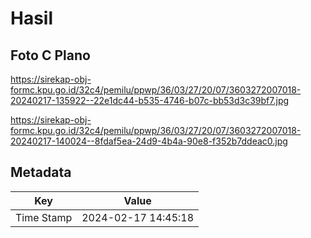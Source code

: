 # Hasil

## Foto C Plano

https://sirekap-obj-formc.kpu.go.id/32c4/pemilu/ppwp/36/03/27/20/07/3603272007018-20240217-135922--22e1dc44-b535-4746-b07c-bb53d3c39bf7.jpg

https://sirekap-obj-formc.kpu.go.id/32c4/pemilu/ppwp/36/03/27/20/07/3603272007018-20240217-140024--8fdaf5ea-24d9-4b4a-90e8-f352b7ddeac0.jpg


## Metadata

| Key        | Value               |
| ---------- | ------------------- |
| Time Stamp | 2024-02-17 14:45:18 |



